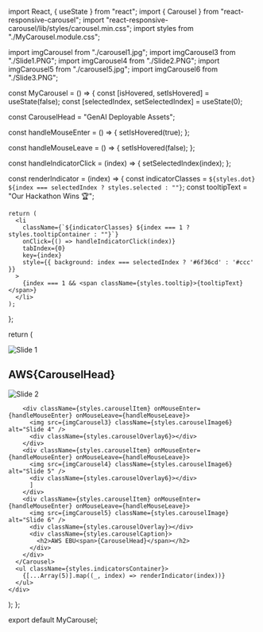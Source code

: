 
import React, { useState } from "react";
import { Carousel } from "react-responsive-carousel";
import "react-responsive-carousel/lib/styles/carousel.min.css";
import styles from "./MyCarousel.module.css";

import imgCarousel from "./carousel1.jpg";
import imgCarousel3 from "./Slide1.PNG";
import imgCarousel4 from "./Slide2.PNG";
import imgCarousel5 from "./carousel5.jpg";
import imgCarousel6 from "./Slide3.PNG";

const MyCarousel = () => {
  const [isHovered, setIsHovered] = useState(false);
  const [selectedIndex, setSelectedIndex] = useState(0);
  
  const CarouselHead = "GenAI Deployable Assets";

  const handleMouseEnter = () => {
    setIsHovered(true);
  };

  const handleMouseLeave = () => {
    setIsHovered(false);
  };

  const handleIndicatorClick = (index) => {
    setSelectedIndex(index);
  };

  const renderIndicator = (index) => {
    const indicatorClasses = `${styles.dot} ${index === selectedIndex ? styles.selected : ""}`;
    const tooltipText = "Our Hackathon Wins 🏆";

    return (
      <li
        className={`${indicatorClasses} ${index === 1 ? styles.tooltipContainer : ""}`}
        onClick={() => handleIndicatorClick(index)}
        tabIndex={0}
        key={index}
        style={{ background: index === selectedIndex ? '#6f36cd' : '#ccc' }}
      >
        {index === 1 && <span className={styles.tooltip}>{tooltipText}</span>}
      </li>
    );
  };

  return (
    <div className={styles.carouselContainer}>
      <Carousel
        selectedItem={selectedIndex}
        onChange={handleIndicatorClick}
        showArrows={false}
        showThumbs={false}
        showIndicators={false}
        infiniteLoop={true}
        autoPlay={!isHovered}
        showStatus={false}
        interval={2000}
        stopOnHover={false}
        className={styles.customIndicator}
      >
        <div className={styles.carouselItem} onMouseEnter={handleMouseEnter} onMouseLeave={handleMouseLeave}>
          <img src={imgCarousel} className={styles.carouselImage} alt="Slide 1" />
          <div className={styles.carouselOverlay}></div>
          <div className={styles.carouselCaption}>
            <h2>AWS<span>{CarouselHead}</span></h2>
          </div>
        </div>
        <div className={styles.carouselItem} onMouseEnter={handleMouseEnter} onMouseLeave={handleMouseLeave}>
          <img src={imgCarousel6} className={styles.carouselImage6} alt="Slide 2" />
          <div className={styles.carouselOverlay6}></div>
        </div>
        
        <div className={styles.carouselItem} onMouseEnter={handleMouseEnter} onMouseLeave={handleMouseLeave}>
          <img src={imgCarousel3} className={styles.carouselImage6} alt="Slide 4" />
          <div className={styles.carouselOverlay6}></div>
        </div>
        <div className={styles.carouselItem} onMouseEnter={handleMouseEnter} onMouseLeave={handleMouseLeave}>
          <img src={imgCarousel4} className={styles.carouselImage6} alt="Slide 5" />
          <div className={styles.carouselOverlay6}></div>
          ]
        </div>
        <div className={styles.carouselItem} onMouseEnter={handleMouseEnter} onMouseLeave={handleMouseLeave}>
          <img src={imgCarousel5} className={styles.carouselImage} alt="Slide 6" />
          <div className={styles.carouselOverlay}></div>
          <div className={styles.carouselCaption}>
            <h2>AWS EBU<span>{CarouselHead}</span></h2>
          </div>
        </div>
      </Carousel>
      <ul className={styles.indicatorsContainer}>
        {[...Array(5)].map((_, index) => renderIndicator(index))}
      </ul>
    </div>
  );
};

export default MyCarousel;

